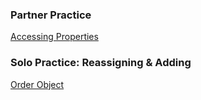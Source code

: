 ### Partner Practice

[Accessing Properties](https://repl.it/@jessduff/Dot-Notation-Practice#index.js)

### Solo Practice: Reassigning & Adding

[Order Object](https://repl.it/@jessduff/SalmonUnacceptableBrowsers)
